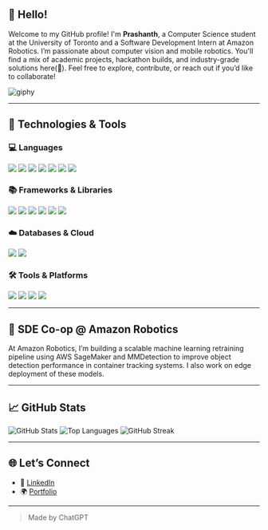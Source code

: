 ## 👋 Hello!

Welcome to my GitHub profile! I'm **Prashanth**, a Computer Science student at the University of Toronto and a Software Development Intern at Amazon Robotics. I’m passionate about computer vision and mobile robotics. You'll find a mix of academic projects, hackathon builds, and industry-grade solutions here(🧢). Feel free to explore, contribute, or reach out if you’d like to collaborate!

![giphy](https://github.com/user-attachments/assets/54c49f7c-3ab7-4cfb-946f-9a810f366af2)

---

## 🧰 Technologies & Tools

### 💻 Languages  
<p>
  <img src="https://img.shields.io/badge/Python-3776AB?style=flat&logo=python&logoColor=white"/>
  <img src="https://img.shields.io/badge/Java-007396?style=flat&logo=java&logoColor=white"/>
  <img src="https://img.shields.io/badge/C-00599C?style=flat&logo=c&logoColor=white"/>
  <img src="https://img.shields.io/badge/C++-00599C?style=flat&logo=c%2B%2B&logoColor=white"/>
  <img src="https://img.shields.io/badge/TypeScript-3178C6?style=flat&logo=typescript&logoColor=white"/>
  <img src="https://img.shields.io/badge/Kotlin-7F52FF?style=flat&logo=kotlin&logoColor=white"/>
  <img src="https://img.shields.io/badge/CUDA-76B900?style=flat&logo=nvidia&logoColor=white"/>
</p>

### 📚 Frameworks & Libraries  
<p>
  <img src="https://img.shields.io/badge/PyTorch-EE4C2C?style=flat&logo=pytorch&logoColor=white"/>
  <img src="https://img.shields.io/badge/TensorRT-76B900?style=flat&logo=nvidia&logoColor=white"/>
  <img src="https://img.shields.io/badge/OpenCV-5C3EE8?style=flat&logo=opencv&logoColor=white"/>
  <img src="https://img.shields.io/badge/React-20232A?style=flat&logo=react&logoColor=61DAFB"/>
  <img src="https://img.shields.io/badge/Flask-000000?style=flat&logo=flask&logoColor=white"/>
  <img src="https://img.shields.io/badge/Spring_Boot-6DB33F?style=flat&logo=spring-boot&logoColor=white"/>
</p>

### ☁️ Databases & Cloud  
<p>
  <img src="https://img.shields.io/badge/AWS%20SageMaker-232F3E?style=flat&logo=amazon-aws&logoColor=white"/>
  <img src="https://img.shields.io/badge/Azure-0078D4?style=flat&logo=microsoft-azure&logoColor=white"/>
</p>

### 🛠 Tools & Platforms  
<p>
  <img src="https://img.shields.io/badge/Git-F05032?style=flat&logo=git&logoColor=white"/>
  <img src="https://img.shields.io/badge/Jupyter-F37626?style=flat&logo=jupyter&logoColor=white"/>
  <img src="https://img.shields.io/badge/Node.js-339933?style=flat&logo=nodedotjs&logoColor=white"/>
  <img src="https://img.shields.io/badge/Neovim-57A143?style=flat&logo=neovim&logoColor=white"/>
</p>

---

## 💼 SDE Co-op @ Amazon Robotics

At Amazon Robotics, I’m building a scalable machine learning retraining pipeline using AWS SageMaker and MMDetection to improve object detection performance in container tracking systems. I also work on edge deployment of these models.

---

## 📈 GitHub Stats

![GitHub Stats](https://github-readme-stats.vercel.app/api?username=prash-red&show_icons=true&theme=radical)
![Top Languages](https://github-readme-stats.vercel.app/api/top-langs/?username=prash-red&layout=compact&theme=radical&langs_count=5&hide=Jupyter%20Notebook)
![GitHub Streak](https://streak-stats.demolab.com/?user=prash-red&theme=radical)

---

## 🌐 Let’s Connect

- 🔗 [LinkedIn](https://www.linkedin.com/in/prashanthreddy/)
- 🌍 [Portfolio](https://prash-red.github.io/prashanth-reddy/)

---

> Made by ChatGPT
